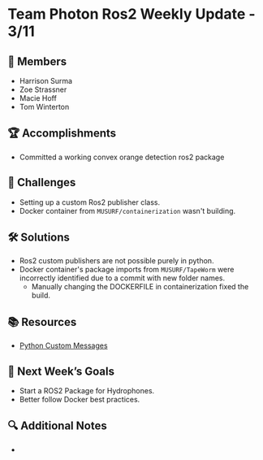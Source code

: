 # Team Photon Ros2 Weekly Update - 3/11

## 👥 Members
- Harrison Surma
- Zoe Strassner
- Macie Hoff
- Tom Winterton

## 🏆 Accomplishments
- Committed a working convex orange detection ros2 package

## 🚧 Challenges
- Setting up a custom Ros2 publisher class.
- Docker container from `MUSURF/containerization` wasn't building.

## 🛠 Solutions
- Ros2 custom publishers are not possible purely in python.
- Docker container's package imports from `MUSURF/TapeWorm` were incorrectly identified due to a commit with new folder names.
    - Manually changing the DOCKERFILE in containerization fixed the build. 

## 📚 Resources
- [Python Custom Messages](https://robotics.stackexchange.com/questions/114128/ros2-jazzy-python-custom-messages)

## 🎯 Next Week’s Goals
- Start a ROS2 Package for Hydrophones.
- Better follow Docker best practices.

## 🔍 Additional Notes
- 